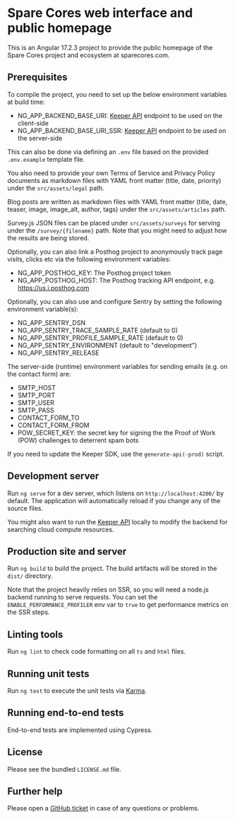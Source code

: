 # Spare Cores web interface and public homepage

This is  an Angular 17.2.3 project to provide the public homepage of
the Spare Cores project and ecosystem at sparecores.com.

## Prerequisites

To compile the project, you need to set up the below environment variables at build time:

- NG_APP_BACKEND_BASE_URI: [Keeper API](https://github.com/SpareCores/sc-keeper)
  endpoint to be used on the client-side
- NG_APP_BACKEND_BASE_URI_SSR: [Keeper API](https://github.com/SpareCores/sc-keeper)
  endpoint to be used on the server-side

This can also be done via defining an `.env` file based on the provided `.env.example` template file.

You also need to provide your own Terms of Service and Privacy Policy
documents as markdown files with YAML front matter (title, date,
priority) under the `src/assets/legal` path.

Blog posts are written as markdown files with YAML front matter
(title, date, teaser, image, image_alt, author, tags) under the
`src/assets/articles` path.

Survey.js JSON files can be placed under `src/assets/surveys` for
serving under the `/survey/{filename}` path. Note that you might need
to adjust how the results are being stored.

Optionally, you can also link a Posthog project to anonymously track
page visits, clicks etc via the following environment variables:

- NG_APP_POSTHOG_KEY: The Posthog project token
- NG_APP_POSTHOG_HOST: The Posthog tracking API endpoint,
  e.g. https://us.i.posthog.com

Optionally, you can also use and configure Sentry by setting the
following environment variable(s):

- NG_APP_SENTRY_DSN
- NG_APP_SENTRY_TRACE_SAMPLE_RATE (default to 0)
- NG_APP_SENTRY_PROFILE_SAMPLE_RATE (default to 0)
- NG_APP_SENTRY_ENVIRONMENT (default to "development")
- NG_APP_SENTRY_RELEASE

The server-side (runtime) environment variables for sending emails (e.g. on the contact form) are:

- SMTP_HOST
- SMTP_PORT
- SMTP_USER
- SMTP_PASS
- CONTACT_FORM_TO
- CONTACT_FORM_FROM
- POW_SECRET_KEY: the secret key for signing the the Proof of Work (POW) challenges to deterrent spam bots

If you need to update the Keeper SDK, use the `generate-api(-prod)` script.

## Development server

Run `ng serve` for a dev server, which listens on `http://localhost:4200/` by default.
The application will automatically reload if you change any of the source files.

You might also want to run the [Keeper API](https://github.com/SpareCores/sc-keeper)
locally to modify the backend for searching cloud compute resources.

## Production site and server

Run `ng build` to build the project. The build artifacts will be
stored in the `dist/` directory.

Note that the project heavily relies on SSR, so you will need a
node.js backend running to serve requests. You can set the
`ENABLE_PERFORMANCE_PROFILER` env var to `true` to get performance
metrics on the SSR steps.

## Linting tools

Run `ng lint` to check code formatting on all `ts` and `html` files.

## Running unit tests

Run `ng test` to execute the unit tests via [Karma](https://karma-runner.github.io).

## Running end-to-end tests

End-to-end tests are implemented using Cypress.

## License

Please see the bundled `LICENSE.md` file.

## Further help

Please open a [GitHub ticket](https://github.com/SpareCores/sc-www/issues/new)
in case of any questions or problems.
